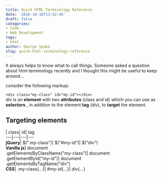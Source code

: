 ```yaml
---
title: Quick HTML Terminology Reference
date: '2016-10-18T13:52:46'
draft: false
categories:
- Code
- Web Development
tags:
- html
author: George Spake
slug: quick-html-terminology-reference
---
```


It always helps to know what to call things. Someone asked a question about
html terminology recently and I thought this might be useful to keep around…
<!--more-->
consider the following markup:

`<div class="my-class" id="my-id"></div>`  
div is an **element**  with two **attributes** (class and id) which you can
use as **selectors** , in addition to the element **tag** (div), to **target**
the element.

## Targeting elements

 | class| id| tag  
---|---|---|---  
**jQuery**|  $(".my-class")| $("#my-id")| $("div")  
**Vanilla js**|  document  
.getElementsByClassName("my-class")| document  
.getElementById("my-id")| document  
.getElementsByTagName("div")  
**CSS**| .my-class{…}| #my-id{…}| div{…}
